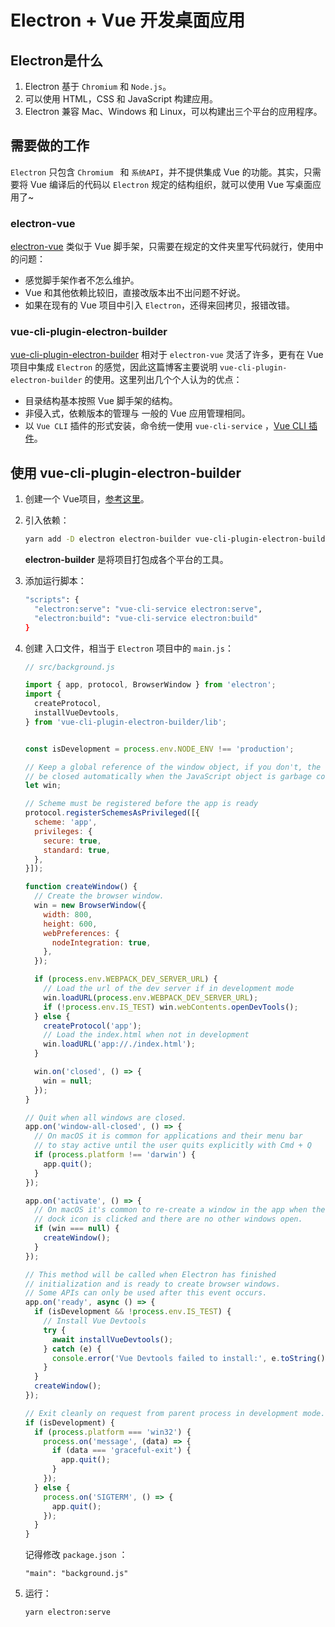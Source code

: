 # Electron + Vue 开发桌面应用

## Electron是什么

1. Electron 基于 `Chromium` 和 `Node.js`。
2. 可以使用 HTML，CSS 和 JavaScript 构建应用。
3. Electron 兼容 Mac、Windows 和 Linux，可以构建出三个平台的应用程序。

## 需要做的工作

`Electron` 只包含 `Chromium ` 和 `系统API`，并不提供集成 Vue 的功能。其实，只需要将 Vue 编译后的代码以 `Electron` 规定的结构组织，就可以使用 Vue 写桌面应用了~

### electron-vue

[electron-vue](https://github.com/SimulatedGREG/electron-vue) 类似于 Vue 脚手架，只需要在规定的文件夹里写代码就行，使用中的问题：

- 感觉脚手架作者不怎么维护。
- Vue 和其他依赖比较旧，直接改版本出不出问题不好说。
- 如果在现有的 Vue 项目中引入 `Electron`，还得来回拷贝，报错改错。

### vue-cli-plugin-electron-builder

[vue-cli-plugin-electron-builder](https://github.com/nklayman/vue-cli-plugin-electron-builder) 相对于 `electron-vue` 灵活了许多，更有在 Vue 项目中集成 `Electron` 的感觉，因此这篇博客主要说明 `vue-cli-plugin-electron-builder` 的使用。这里列出几个个人认为的优点：

- 目录结构基本按照 Vue 脚手架的结构。
- 非侵入式，依赖版本的管理与 一般的 Vue 应用管理相同。
- 以 `Vue CLI` 插件的形式安装，命令统一使用 `vue-cli-service` ，[Vue CLI  插件](https://cli.vuejs.org/zh/guide/plugins-and-presets.html#插件)。

## 使用 vue-cli-plugin-electron-builder

1. 创建一个 Vue项目，[参考这里](https://cli.vuejs.org/zh/guide/creating-a-project.html#vue-create)。

2. 引入依赖：
   ```bash
   yarn add -D electron electron-builder vue-cli-plugin-electron-builder
   ```

   **electron-builder** 是将项目打包成各个平台的工具。

3. 添加运行脚本：

   ```bash
   "scripts": {
     "electron:serve": "vue-cli-service electron:serve",
     "electron:build": "vue-cli-service electron:build"
   }
   ```
   
4. 创建 入口文件，相当于 `Electron` 项目中的 `main.js`：

   ```javascript
   // src/background.js
   
   import { app, protocol, BrowserWindow } from 'electron';
   import {
     createProtocol,
     installVueDevtools,
   } from 'vue-cli-plugin-electron-builder/lib';
   

   const isDevelopment = process.env.NODE_ENV !== 'production';
   
   // Keep a global reference of the window object, if you don't, the window will
   // be closed automatically when the JavaScript object is garbage collected.
   let win;
   
   // Scheme must be registered before the app is ready
   protocol.registerSchemesAsPrivileged([{
     scheme: 'app',
     privileges: {
       secure: true,
       standard: true,
     },
   }]);
   
   function createWindow() {
     // Create the browser window.
     win = new BrowserWindow({
       width: 800,
       height: 600,
       webPreferences: {
         nodeIntegration: true,
       },
     });
   
     if (process.env.WEBPACK_DEV_SERVER_URL) {
       // Load the url of the dev server if in development mode
       win.loadURL(process.env.WEBPACK_DEV_SERVER_URL);
       if (!process.env.IS_TEST) win.webContents.openDevTools();
     } else {
       createProtocol('app');
       // Load the index.html when not in development
       win.loadURL('app://./index.html');
     }
   
     win.on('closed', () => {
       win = null;
     });
   }
   
   // Quit when all windows are closed.
   app.on('window-all-closed', () => {
     // On macOS it is common for applications and their menu bar
     // to stay active until the user quits explicitly with Cmd + Q
     if (process.platform !== 'darwin') {
       app.quit();
     }
   });
   
   app.on('activate', () => {
     // On macOS it's common to re-create a window in the app when the
     // dock icon is clicked and there are no other windows open.
     if (win === null) {
       createWindow();
     }
   });
   
   // This method will be called when Electron has finished
   // initialization and is ready to create browser windows.
   // Some APIs can only be used after this event occurs.
   app.on('ready', async () => {
     if (isDevelopment && !process.env.IS_TEST) {
       // Install Vue Devtools
       try {
         await installVueDevtools();
       } catch (e) {
         console.error('Vue Devtools failed to install:', e.toString());
       }
     }
     createWindow();
   });
   
   // Exit cleanly on request from parent process in development mode.
   if (isDevelopment) {
     if (process.platform === 'win32') {
       process.on('message', (data) => {
         if (data === 'graceful-exit') {
           app.quit();
         }
       });
     } else {
       process.on('SIGTERM', () => {
         app.quit();
       });
     }
   }
   
   ```
   
   记得修改 `package.json` ：
   
   ```
   "main": "background.js"
   ```
   
5. 运行：

   ```bash
   yarn electron:serve
   ```

   
